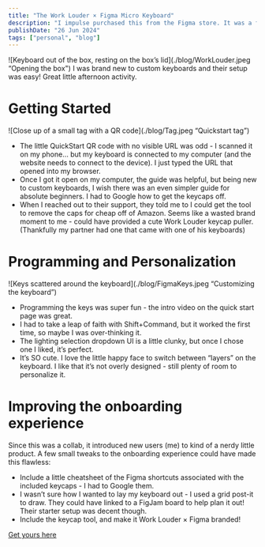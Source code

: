 ```yaml
---
title: "The Work Louder × Figma Micro Keyboard"
description: "I impulse purchased this from the Figma store. It was a fun intro to the world of custom keyboards."
publishDate: "26 Jun 2024"
tags: ["personal", "blog"]
---
```


![Keyboard out of the box, resting on the box’s lid](./blog/WorkLouder.jpeg “Opening the box") 
I was brand new to custom keyboards and their setup was easy! Great little afternoon activity. 

# Getting Started
![Close up of a small tag with a QR code](./blog/Tag.jpeg “Quickstart tag”)
- The little QuickStart QR code with no visible URL was odd - I scanned it on my phone… but my keyboard is connected to my computer (and the website needs to connect to the device). I just typed the URL that opened into my browser. 
- Once I got it open on my computer, the guide was helpful, but being new to custom keyboards, I wish there was an even simpler guide for absolute beginners. I had to Google how to get the keycaps off. 
- When I reached out to their support, they told me to I could get the tool to remove the caps for cheap off of Amazon. Seems like a wasted brand moment to me - could have provided a cute Work Louder keycap puller. (Thankfully my partner had one that came with one of his keyboards)
# Programming and Personalization
![Keys scattered around the keyboard](./blog/FigmaKeys.jpeg “Customizing the keyboard”)
- Programming the keys was super fun - the intro video on the quick start page was great. 
- I had to take a leap of faith with Shift+Command, but it worked the first time, so maybe I was over-thinking it.
- The lighting selection dropdown UI is a little clunky, but once I chose one I liked, it’s perfect. 
- It’s SO cute. I love the little happy face to switch between “layers” on the keyboard. I like that it’s not overly designed - still plenty of room to personalize it.
# Improving the onboarding experience 
Since this was a collab, it introduced new users (me) to kind of a nerdy little product. A few small tweaks to the onboarding experience could have made this flawless:
- Include a little cheatsheet of the Figma shortcuts associated with the included keycaps - I had to Google them.
- I wasn’t sure how I wanted to lay my keyboard out - I used a grid post-it to draw. They could have linked to a FigJam board to help plan it out! Their starter setup was decent though.
- Include the keycap tool, and make it Work Louder × Figma branded!

[Get yours here](https://worklouder.cc/figma/)

